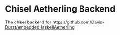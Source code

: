 # Chisel Aetherling Backend
The chisel backend for https://github.com/David-Durst/embeddedHaskellAetherling
